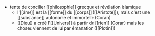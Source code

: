 - tente de concilier [[philosophie]] grecque et révélation islamique
    - l'[[âme]] est la [[forme]] du [[corps]] ([[Aristote]]), mais c'est une [[substance]] autonome et immortelle (Coran)
    - [[Dieu]] a créé l'[[Univers]] à partir de [[rien]] (Coran) mais les choses viennent de lui par émanation ([[Plotin]])